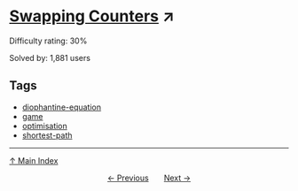 # [Swapping Counters](https://projecteuler.net/problem=321) ↗️

Difficulty rating: 30%

Solved by: 1,881 users
## Tags

- [diophantine-equation](../tags/diophantine-equation.md)
- [game](../tags/game.md)
- [optimisation](../tags/optimisation.md)
- [shortest-path](../tags/shortest-path.md)



---

[↑ Main Index](../README.md)


<div align=center><a href='320.md'>← Previous</a> &nbsp;&nbsp; &nbsp;&nbsp;  <a href='322.md'>Next →</a></div>
